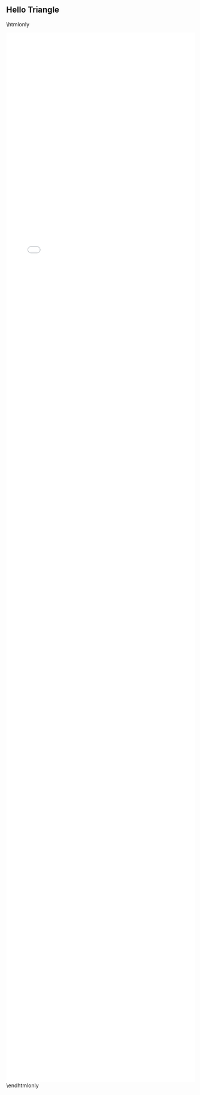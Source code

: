 ## Hello Triangle

\htmlonly
<style>
    #root {
        height: 70dvh;
width: 100%;
overflow: hidden auto;
    }
</style>
<iframe id="root" src="./kodemo_player.html" frameborder="0"></iframe>
\endhtmlonly
